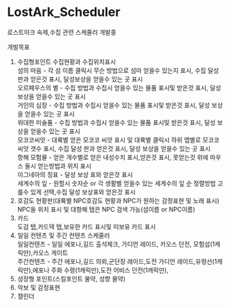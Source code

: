 # LostArk_Scheduler

로스트아크 숙제,수집 관련 스케줄러 개발중


개발목표
1. 수집형포인트 수집현황과 수집위치표시
<br> 섬의 마음 - 각 섬 이름 클릭시 무슨 방법으로 섬마 얻을수 있는지 표시, 수집 달성 판과 얻은것 표시, 달성보상을 얻을수 있는 곳 표시
<br> 오르페우스의 별 - 수집 방법과 수집시 얻을수 있는 물품 표시및 받은것 표시, 달성 보상을 얻을수 있는 곳 표시
<br> 거인의 심장 - 수집 방법과 수집시 얻을수 있는 물품 표시및 받은것 표시, 달성 보상을 얻을수 있는 곳 표시
<br> 위대한 미술품 - 수집 방법과 수집시 얻을수 있는 물품 표시및 받은것 표시, 달성 보상을 얻을수 있는 곳 표시
<br> 모코코씨앗 - 대륙별 얻은 모코코 씨앗 표시 및 대륙별 클릭시 하위 맵별로 모코코 씨앗 갯수 표시, 수집 달성 판과 얻은것 표시, 달성 보상을 얻을수 있는 곳 표시
<br> 항해 모험물 - 얻은 개수별로 얻은 내성수치 표시,얻은것 표시, 못얻는것 위에 마우스 둘시 얻는방법과 위치 표시
<br> 이그네아의 징표 - 달성 보상 표와 얻은것 표시
<br> 세계수의 잎 - 원할시 숫자순 or 각 생활별 얻을수 있는 세계수의 잎 순 정렬방법 고를수 있게 선택,수집 달성 보상표와 얻은것 표시
2. 호감도 현황판(대륙별 NPC호감도 현황과 NPC가 원하는 감정표현 및 노래 표시)
<br> NPC들 위치 표시 및 대항해 탭은 NPC 검색 가능(섬이름 or NPC이름)
3. 카드
<br> 도감 탭,카드덱 탭,보유한 카드 표시및 미보유 카드 표시
4. 일일 컨텐츠 및 주간 컨텐츠 스케줄러
<br> 일일컨텐츠 - 일일 에포나,길드 출석체크, 가디언 레이드, 카오스 던전, 모험섬(1캐릭만),카오스 게이트
<br> 주간컨텐츠 - 주간 에포나,길드 의뢰,군단장 레이드,도전 가디언 레이드,유령선(1캐릭만),에포나 주화 수령(1캐릭만),도전 어비스 던전(1캐릭만),
5. 성장형 포인트(스킬포인트 물약, 성향 물약)
6. 악보 및 감정표현
7. 캘린더


